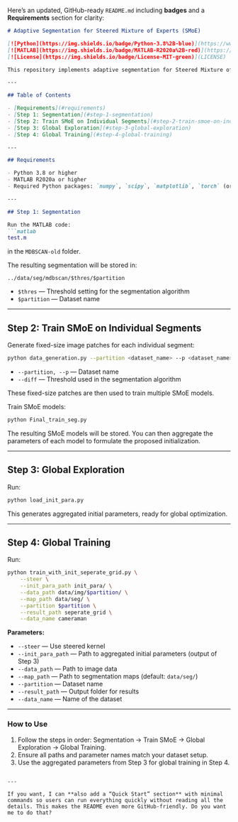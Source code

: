 Here’s an updated, GitHub-ready `README.md` including **badges** and a **Requirements** section for clarity:

````markdown
# Adaptive Segmentation for Steered Mixture of Experts (SMoE)  

[![Python](https://img.shields.io/badge/Python-3.8%2B-blue)](https://www.python.org/)
[![MATLAB](https://img.shields.io/badge/MATLAB-R2020a%2B-red)](https://www.mathworks.com/products/matlab.html)
[![License](https://img.shields.io/badge/License-MIT-green)](LICENSE)

This repository implements adaptive segmentation for Steered Mixture of Experts (SMoE). The workflow contains four main steps: Segmentation, SMoE Training on individual segments, Global Exploration, and Global Training.  

---

## Table of Contents  

- [Requirements](#requirements)  
- [Step 1: Segmentation](#step-1-segmentation)  
- [Step 2: Train SMoE on Individual Segments](#step-2-train-smoe-on-individual-segments)  
- [Step 3: Global Exploration](#step-3-global-exploration)  
- [Step 4: Global Training](#step-4-global-training)  

---

## Requirements  

- Python 3.8 or higher  
- MATLAB R2020a or higher  
- Required Python packages: `numpy`, `scipy`, `matplotlib`, `torch` (or specify your SMoE dependencies)  

---

## Step 1: Segmentation  

Run the MATLAB code:  
```matlab
test.m
````

in the `MDBSCAN-old` folder.

The resulting segmentation will be stored in:

```
../data/seg/mdbscan/$thres/$partition
```

* `$thres` — Threshold setting for the segmentation algorithm
* `$partition` — Dataset name

---

## Step 2: Train SMoE on Individual Segments

Generate fixed-size image patches for each individual segment:

```bash
python data_generation.py --partition <dataset_name> --p <dataset_name> --diff <threshold>
```

* `--partition, --p` — Dataset name
* `--diff` — Threshold used in the segmentation algorithm

These fixed-size patches are then used to train multiple SMoE models.

Train SMoE models:

```bash
python Final_train_seg.py
```

The resulting SMoE models will be stored. You can then aggregate the parameters of each model to formulate the proposed initialization.

---

## Step 3: Global Exploration

Run:

```bash
python load_init_para.py
```

This generates aggregated initial parameters, ready for global optimization.

---

## Step 4: Global Training

Run:

```bash
python train_with_init_seperate_grid.py \
    --steer \
    --init_para_path init_para/ \
    --data_path data/img/$partition/ \
    --map_path data/seg/ \
    --partition $partition \
    --result_path seperate_grid \
    --data_name cameraman
```

**Parameters:**

* `--steer` — Use steered kernel
* `--init_para_path` — Path to aggregated initial parameters (output of Step 3)
* `--data_path` — Path to image data
* `--map_path` — Path to segmentation maps (default: `data/seg/`)
* `--partition` — Dataset name
* `--result_path` — Output folder for results
* `--data_name` — Name of the dataset

---

### How to Use

1. Follow the steps in order: Segmentation → Train SMoE → Global Exploration → Global Training.
2. Ensure all paths and parameter names match your dataset setup.
3. Use the aggregated parameters from Step 3 for global training in Step 4.

```

---

If you want, I can **also add a “Quick Start” section** with minimal commands so users can run everything quickly without reading all the details. This makes the README even more GitHub-friendly. Do you want me to do that?
```
